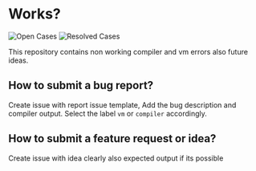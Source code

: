 # Works?
![Open Cases](https://img.shields.io/github/issues-raw/behemehal/EllieNonWorks?color=orange&label=Open%20Cases) ![Resolved Cases](https://img.shields.io/github/issues-closed-raw/behemehal/EllieNonWorks?label=Resolved%20Cases)

This repository contains non working compiler and vm errors also future ideas.

## How to submit a bug report?
Create issue with report issue template, Add the bug description and compiler output. Select the label `vm` or `compiler` accordingly.

## How to submit a feature request or idea?
Create issue with idea clearly also expected output if its possible
